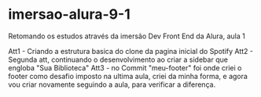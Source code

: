 # imersao-alura-9-1
Retomando os estudos através da imersão Dev Front End da Alura, aula 1

Att1 - Criando a estrutura basica do clone da pagina inicial do Spotify
Att2 - Segunda att, continuando o desenvolvimento ao criar a sidebar que engloba "Sua Biblioteca"
Att3 - no Commit "meu-footer" foi onde criei o footer como desafio imposto na ultima aula, criei da minha forma, e agora vou criar novamente seguindo a aula, para verificar a diferença.